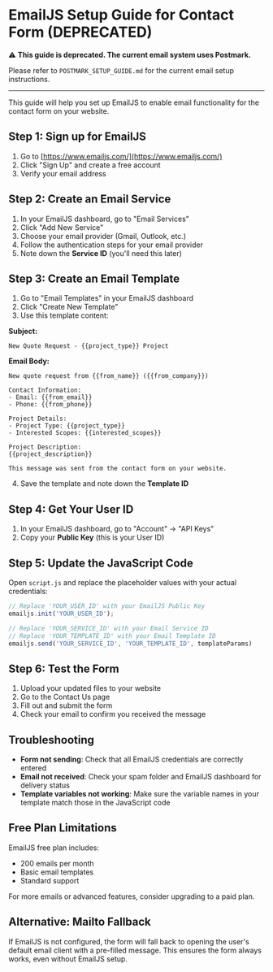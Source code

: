 # EmailJS Setup Guide for Contact Form (DEPRECATED)

⚠️ **This guide is deprecated. The current email system uses Postmark.**

Please refer to `POSTMARK_SETUP_GUIDE.md` for the current email setup instructions.

---

This guide will help you set up EmailJS to enable email functionality for the contact form on your website.

## Step 1: Sign up for EmailJS

1. Go to [https://www.emailjs.com/](https://www.emailjs.com/)
2. Click "Sign Up" and create a free account
3. Verify your email address

## Step 2: Create an Email Service

1. In your EmailJS dashboard, go to "Email Services"
2. Click "Add New Service"
3. Choose your email provider (Gmail, Outlook, etc.)
4. Follow the authentication steps for your email provider
5. Note down the **Service ID** (you'll need this later)

## Step 3: Create an Email Template

1. Go to "Email Templates" in your EmailJS dashboard
2. Click "Create New Template"
3. Use this template content:

**Subject:**
```
New Quote Request - {{project_type}} Project
```

**Email Body:**
```
New quote request from {{from_name}} ({{from_company}})

Contact Information:
- Email: {{from_email}}
- Phone: {{from_phone}}

Project Details:
- Project Type: {{project_type}}
- Interested Scopes: {{interested_scopes}}

Project Description:
{{project_description}}

This message was sent from the contact form on your website.
```

4. Save the template and note down the **Template ID**

## Step 4: Get Your User ID

1. In your EmailJS dashboard, go to "Account" → "API Keys"
2. Copy your **Public Key** (this is your User ID)

## Step 5: Update the JavaScript Code

Open `script.js` and replace the placeholder values with your actual credentials:

```javascript
// Replace 'YOUR_USER_ID' with your EmailJS Public Key
emailjs.init('YOUR_USER_ID');

// Replace 'YOUR_SERVICE_ID' with your Email Service ID
// Replace 'YOUR_TEMPLATE_ID' with your Email Template ID
emailjs.send('YOUR_SERVICE_ID', 'YOUR_TEMPLATE_ID', templateParams)
```

## Step 6: Test the Form

1. Upload your updated files to your website
2. Go to the Contact Us page
3. Fill out and submit the form
4. Check your email to confirm you received the message

## Troubleshooting

- **Form not sending**: Check that all EmailJS credentials are correctly entered
- **Email not received**: Check your spam folder and EmailJS dashboard for delivery status
- **Template variables not working**: Make sure the variable names in your template match those in the JavaScript code

## Free Plan Limitations

EmailJS free plan includes:
- 200 emails per month
- Basic email templates
- Standard support

For more emails or advanced features, consider upgrading to a paid plan.

## Alternative: Mailto Fallback

If EmailJS is not configured, the form will fall back to opening the user's default email client with a pre-filled message. This ensures the form always works, even without EmailJS setup.
